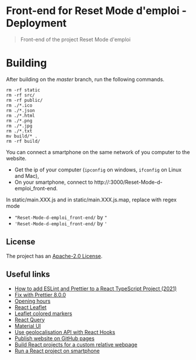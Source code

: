 # Front-end for Reset Mode d'emploi - Deployment

> Front-end of the project Reset Mode d'emploi 

# Building

After building on the *master* branch, run the following commands.

```
rm -rf static
rm -rf src/
rm -rf public/
rm ./*.ico
rm ./*.json
rm ./*.html
rm ./*.png
rm ./*.jpg
rm ./*.txt
mv build/* .
rm -rf build/
```

You can connect a smartphone on the same network of you computer to the website.
- Get the ip of your computer (`ipconfig` on windows, `ifconfig` on Linux and Mac),
- On your smartphone, connect to http://<ip>:3000/Reset-Mode-d-emploi_front-end.

In static/main.XXX.js and in static/main.XXX.js.map, replace with regex mode

- `"Reset-Mode-d-emploi_front-end/` by `"`
- `'Reset-Mode-d-emploi_front-end/` by `'`

## License

The project has an [Apache-2.0 License](LICENSE).

## Useful links

- [How to add ESLint and Prettier to a React TypeScript Project (2021)](https://javascript.plainenglish.io/setting-eslint-and-prettier-on-a-react-typescript-project-2021-22993565edf9)
- [Fix with Prettier 8.0.0](https://github.com/prettier/eslint-config-prettier/blob/main/CHANGELOG.md#version-800-2021-02-21)
- [Opening hours](https://github.com/opening-hours/opening_hours.js)
- [React Leaflet](https://react-leaflet.js.org/)
- [Leaflet colored markers](https://github.com/pointhi/leaflet-color-markers)
- [React Query](https://react-query.tanstack.com/overview)
- [Material UI](https://mui.com/)
- [Use geolocalisation API with React Hooks](https://github.com/NorbertB29/geolocation-api-hook/blob/master/src/hooks/useCurrentLocation.js)
- [Publish website on GitHub pages](https://docs.github.com/en/pages/getting-started-with-github-pages/configuring-a-publishing-source-for-your-github-pages-site)
- [Build React projects for a custom relative webpage](https://create-react-app.dev/docs/deployment#building-for-relative-paths)
- [Run a React project on smartphone](https://stackoverflow.com/a/45760470)
